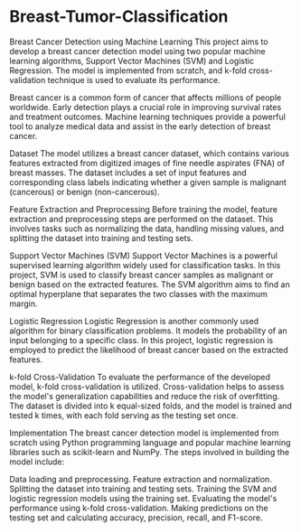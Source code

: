 # Breast-Tumor-Classification
Breast Cancer Detection using Machine Learning This project aims to develop a breast cancer detection model using two popular machine learning algorithms, Support Vector Machines (SVM) and Logistic Regression. The model is implemented from scratch, and k-fold cross-validation technique is used to evaluate its performance.

Breast cancer is a common form of cancer that affects millions of people worldwide. Early detection plays a crucial role in improving survival rates and treatment outcomes. Machine learning techniques provide a powerful tool to analyze medical data and assist in the early detection of breast cancer.

Dataset The model utilizes a breast cancer dataset, which contains various features extracted from digitized images of fine needle aspirates (FNA) of breast masses. The dataset includes a set of input features and corresponding class labels indicating whether a given sample is malignant (cancerous) or benign (non-cancerous).

Feature Extraction and Preprocessing Before training the model, feature extraction and preprocessing steps are performed on the dataset. This involves tasks such as normalizing the data, handling missing values, and splitting the dataset into training and testing sets.

Support Vector Machines (SVM) Support Vector Machines is a powerful supervised learning algorithm widely used for classification tasks. In this project, SVM is used to classify breast cancer samples as malignant or benign based on the extracted features. The SVM algorithm aims to find an optimal hyperplane that separates the two classes with the maximum margin.

Logistic Regression Logistic Regression is another commonly used algorithm for binary classification problems. It models the probability of an input belonging to a specific class. In this project, logistic regression is employed to predict the likelihood of breast cancer based on the extracted features.

k-fold Cross-Validation To evaluate the performance of the developed model, k-fold cross-validation is utilized. Cross-validation helps to assess the model's generalization capabilities and reduce the risk of overfitting. The dataset is divided into k equal-sized folds, and the model is trained and tested k times, with each fold serving as the testing set once.

Implementation The breast cancer detection model is implemented from scratch using Python programming language and popular machine learning libraries such as scikit-learn and NumPy. The steps involved in building the model include:

Data loading and preprocessing. Feature extraction and normalization. Splitting the dataset into training and testing sets. Training the SVM and logistic regression models using the training set. Evaluating the model's performance using k-fold cross-validation. Making predictions on the testing set and calculating accuracy, precision, recall, and F1-score.
